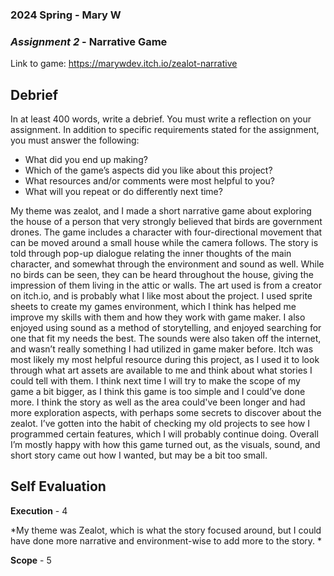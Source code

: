 ### **2024 Spring** - Mary W
### *Assignment 2* - Narrative Game
Link to game: https://marywdev.itch.io/zealot-narrative

## **Debrief**
In at least 400 words, write a debrief. You must write a reflection on your assignment. In addition to specific requirements stated for the assignment, you must answer the following:

- What did you end up making?
- Which of the game’s aspects did you like about this project?
- What resources and/or comments were most helpful to you?
- What will you repeat or do differently next time?

My theme was zealot, and I made a short narrative game about exploring the house of a person that very strongly believed that birds are government drones. The game includes a character with four-directional movement that can be moved around a small house while the camera follows. The story is told through pop-up dialogue relating the inner thoughts of the main character, and somewhat through the environment and sound as well. While no birds can be seen, they can be heard throughout the house, giving the impression of them living in the attic or walls. The art used is from a creator on itch.io, and is probably what I like most about the project. I used sprite sheets to create my games environment, which I think has helped me improve my skills with them and how they work with game maker. I also enjoyed using sound as a method of storytelling, and enjoyed searching for one that fit my needs the best. The sounds were also taken off the internet, and wasn’t really something I had utilized in game maker before. Itch was most likely my most helpful resource during this project, as I used it to look through what art assets are available to me and think about what stories I could tell with them. I think next time I will try to make the scope of my game a bit bigger, as I think this game is too simple and I could’ve done more. I think the story as well as the area could've been longer and had more exploration aspects, with perhaps some secrets to discover about the zealot. I’ve gotten into the habit of checking my old projects to see how I programmed certain features, which I will probably continue doing. Overall I’m mostly happy with how this game turned out, as the visuals, sound, and short story came out how I wanted, but may be a bit too small. 

## **Self Evaluation**

**Execution**  - 4

*My theme was Zealot, which is what the story focused around, but I could have done more narrative and environment-wise to add more to the story. *

**Scope** - 5